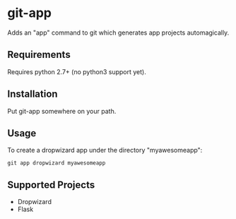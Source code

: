 # git-app

Adds an "app" command to git which generates app projects automagically.

## Requirements

Requires python 2.7+ (no python3 support yet).

## Installation

Put git-app somewhere on your path.

## Usage

To create a dropwizard app under the directory "myawesomeapp":

    git app dropwizard myawesomeapp

## Supported Projects

* Dropwizard
* Flask

